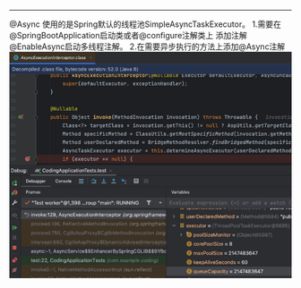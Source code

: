 --------
@Async
使用的是Spring默认的线程池SimpleAsyncTaskExecutor。
1.需要在@SpringBootApplication启动类或者@configure注解类上 添加注解@EnableAsync启动多线程注解。
2.在需要异步执行的方法上添加@Async注解
![img.png](img.png)

